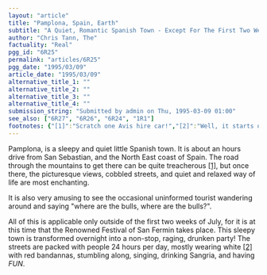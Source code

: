```yaml
---
layout: "article"
title: "Pamplona, Spain, Earth"
subtitle: "A Quiet, Romantic Spanish Town - Except For The First Two Weeks Of July"
author: "Chris Tann, The"
factuality: "Real"
pgg_id: "6R25"
permalink: "articles/6R25"
pgg_date: "1995/03/09"
article_date: "1995/03/09"
alternative_title_1: ""
alternative_title_2: ""
alternative_title_3: ""
alternative_title_4: ""
submission_string: "Submitted by admin on Thu, 1995-03-09 01:00"
see_also: ["6R27", "6R26", "6R24", "1R1"]
footnotes: {"[1]":"Scratch one Avis hire car!","[2]":"Well, it starts off white, and usually finishes, dirty white, with large stains of red [3] and red [4].","[3]":"From the Sangria","[4]":"From the blood of fallen \"Runners\""}
---
```

<div>
<p>Pamplona, is a sleepy and quiet little Spanish town. It is about an hours drive from San Sebastian, and the North East coast of Spain. The road through the mountains to get there can be quite treacherous <a href="#footnotes.1" class="footnote-link">[1]</a>, but once there, the picturesque views, cobbled streets, and quiet and relaxed way of life are most enchanting.</p>
<p>It is also very amusing to see the occasional uninformed tourist wandering around and saying "where are the bulls, where are the bulls?".</p>
<p>All of this is applicable only outside of the first two weeks of July, for it is at this time that the Renowned Festival of San Fermin takes place. This sleepy town is transformed overnight into a non-stop, raging, drunken party! The streets are packed with people 24 hours per day, mostly wearing white <a href="#footnotes.2" class="footnote-link">[2]</a> with red bandannas, stumbling along, singing, drinking Sangria, and having <em>FUN</em>.</p>
</div>
